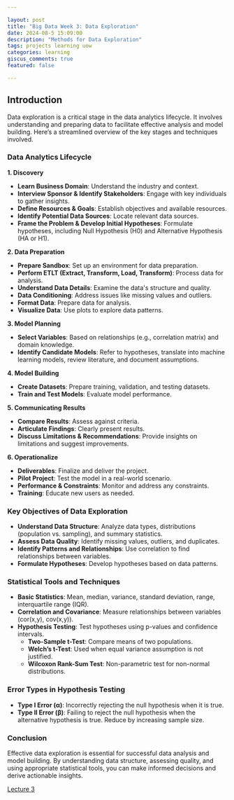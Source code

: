 ```yaml
---

layout: post  
title: "Big Data Week 3: Data Exploration"  
date: 2024-08-5 15:09:00  
description: "Methods for Data Exploration"  
tags: projects learning uow
categories: learning  
giscus_comments: true  
featured: false  

---
```


## Introduction

Data exploration is a critical stage in the data analytics lifecycle. It involves understanding and preparing data to facilitate effective analysis and model building. Here’s a streamlined overview of the key stages and techniques involved.

### Data Analytics Lifecycle

**1. Discovery**
   - **Learn Business Domain**: Understand the industry and context.
   - **Interview Sponsor & Identify Stakeholders**: Engage with key individuals to gather insights.
   - **Define Resources & Goals**: Establish objectives and available resources.
   - **Identify Potential Data Sources**: Locate relevant data sources.
   - **Frame the Problem & Develop Initial Hypotheses**: Formulate hypotheses, including Null Hypothesis (H0) and Alternative Hypothesis (HA or H1).

**2. Data Preparation**
   - **Prepare Sandbox**: Set up an environment for data preparation.
   - **Perform ETLT (Extract, Transform, Load, Transform)**: Process data for analysis.
   - **Understand Data Details**: Examine the data's structure and quality.
   - **Data Conditioning**: Address issues like missing values and outliers.
   - **Format Data**: Prepare data for analysis.
   - **Visualize Data**: Use plots to explore data patterns.

**3. Model Planning**
   - **Select Variables**: Based on relationships (e.g., correlation matrix) and domain knowledge.
   - **Identify Candidate Models**: Refer to hypotheses, translate into machine learning models, review literature, and document assumptions.

**4. Model Building**
   - **Create Datasets**: Prepare training, validation, and testing datasets.
   - **Train and Test Models**: Evaluate model performance.

**5. Communicating Results**
   - **Compare Results**: Assess against criteria.
   - **Articulate Findings**: Clearly present results.
   - **Discuss Limitations & Recommendations**: Provide insights on limitations and suggest improvements.

**6. Operationalize**
   - **Deliverables**: Finalize and deliver the project.
   - **Pilot Project**: Test the model in a real-world scenario.
   - **Performance & Constraints**: Monitor and address any constraints.
   - **Training**: Educate new users as needed.

### Key Objectives of Data Exploration

- **Understand Data Structure**: Analyze data types, distributions (population vs. sampling), and summary statistics.
- **Assess Data Quality**: Identify missing values, outliers, and duplicates.
- **Identify Patterns and Relationships**: Use correlation to find relationships between variables.
- **Formulate Hypotheses**: Develop hypotheses based on data patterns.

### Statistical Tools and Techniques

- **Basic Statistics**: Mean, median, variance, standard deviation, range, interquartile range (IQR).
- **Correlation and Covariance**: Measure relationships between variables (cor(x,y), cov(x,y)).
- **Hypothesis Testing**: Test hypotheses using p-values and confidence intervals.
  - **Two-Sample t-Test**: Compare means of two populations.
  - **Welch’s t-Test**: Used when equal variance assumption is not justified.
  - **Wilcoxon Rank-Sum Test**: Non-parametric test for non-normal distributions.

### Error Types in Hypothesis Testing

- **Type I Error (α)**: Incorrectly rejecting the null hypothesis when it is true.
- **Type II Error (β)**: Failing to reject the null hypothesis when the alternative hypothesis is true. Reduce by increasing sample size.

### Conclusion

Effective data exploration is essential for successful data analysis and model building. By understanding data structure, assessing quality, and using appropriate statistical tools, you can make informed decisions and derive actionable insights.

[Lecture 3](/assets/pdf/bigdata/w3_DataPrep.pdf)